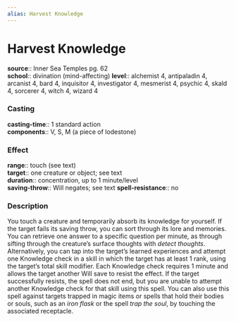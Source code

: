 ```yaml
---
alias: Harvest Knowledge
---
```


# Harvest Knowledge 

**source**:: Inner Sea Temples pg. 62  
**school**:: divination (mind-affecting)
**level**:: alchemist 4, antipaladin 4, arcanist 4, bard 4, inquisitor 4, investigator 4, mesmerist 4, psychic 4, skald 4, sorcerer 4, witch 4, wizard 4

### Casting 

**casting-time**:: 1 standard action  
**components**:: V, S, M (a piece of lodestone)

### Effect 

**range**:: touch (see text)  
**target**:: one creature or object; see text  
**duration**:: concentration, up to 1 minute/level  
**saving-throw**:: Will negates; see text
**spell-resistance**:: no

### Description 

You touch a creature and temporarily absorb its knowledge for yourself. If the target fails its saving throw, you can sort through its lore and memories. You can retrieve one answer to a specific question per minute, as through sifting through the creature’s surface thoughts with *detect thoughts*. Alternatively, you can tap into the target’s learned experiences and attempt one Knowledge check in a skill in which the target has at least 1 rank, using the target’s total skill modifier. Each Knowledge check requires 1 minute and allows the target another Will save to resist the effect. If the target successfully resists, the spell does not end, but you are unable to attempt another Knowledge check for that skill using this spell. You can also use this spell against targets trapped in magic items or spells that hold their bodies or souls, such as an *iron flask* or the spell *trap the soul*, by touching the associated receptacle.
